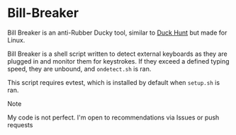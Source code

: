 # Bill-Breaker
Bill Breaker is an anti-Rubber Ducky tool, similar to [Duck Hunt](https://github.com/pmsosa/duckhunt) but made for Linux.

Bill Breaker is a shell script written to detect external keyboards as they are plugged in and monitor them for keystrokes. If they exceed a defined typing speed, they are unbound, and ```ondetect.sh``` is ran.

This script requires evtest, which is installed by default when ```setup.sh``` is ran.

> [!NOTE]  
> My code is not perfect. I'm open to recommendations via Issues or push requests
